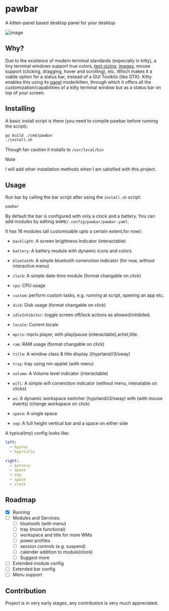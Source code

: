 # pawbar
A kitten-panel based desktop panel for your desktop

![image](https://github.com/user-attachments/assets/b8cdfd44-ca66-45df-a8eb-d8142d0e4ffb)

## Why?
Due to the existence of modern terminal standards (especially in kitty), a tiny terminal windows support true colors, [text-sizing](https://sw.kovidgoyal.net/kitty/text-sizing-protocol/), [images](https://sw.kovidgoyal.net/kitty/graphics-protocol/), mouse support (clicking, dragging, hover and scrolling), etc. Which makes it a viable option for a status bar, instead of a GUI Toolkits (like GTK). Kitty enables this using its [panel](https://sw.kovidgoyal.net/kitty/kittens/panel/) mode/kitten, through which it offers all the customization/capabilities of a kitty terminal window but as a status bar on top of your screen. 


## Installing
A basic install script is there (you need to compile pawbar before running the script): 
```sh
go build ./cmd/pawbar
./install.sh
```
Though fair caution it installs to `/usr/local/bin`

> [!NOTE]
> I will add other installation methods when I am satisfied with this project.
## Usage
Run bar by calling the bar script after using the `install.sh` script:
```sh
pawbar
```


By default the bar is configured with only a clock and a battery. You can add modules by editing `$HOME/.config/pawbar/pawbar.yaml`.

It has 16 modules (all customisable upto a certain extent,for now):
 - `backlight`: A screen brightness indicator (interactable)
 - `battery`: A battery module with dynamic icons and colors
 - `bluetooth`: A simple bluetooth conenction indicator (for now, without interactive menu)
 - `clock`: A simple date-time module (format changable on click)
 - `cpu`: CPU usage 
 - `custom`: perform custom tasks, e.g. running at script, opening an app etc.
 - `disk`: Disk usage (format changable on click)
 - `idleInhibitor`: toggle screen off/lock actions as allowed/inhibited.
 - `locale`: Current locale
 - `mpris`: mpris player, with play/pause (interactable),artist,title.
 - `ram`: RAM usage (format changable on click)
 - `title`: A window class & title display ((hyprland/i3/sway)
 - `tray`: tray using nm-applet (with menu)
 - `volume`: A Volume level indicator (interactable)
 - `wifi`: A simple wifi conenction indicator (without menu, interatable on clicks)
 - `ws`: A dynamic workspace switcher (hyprland/i3/sway) with (with mouse events) (change workspace on click)

 - `space`: A single space
 - `sep`: A full height vertical bar and a space on either side

A typical(my) config looks like:
```yaml
left:
  - hyprws
  - hyprtitle

right:
  - battery
  - space
  - sep
  - space
  - clock
```

## Roadmap
 - [x] Running
 - [ ] Modules and Services:
     - [ ] bluetooth (with menu)
     - [ ] tray (more functional)
     - [ ] workspace and title for more WMs
     - [ ] power profiles
     - [ ] session controls (e.g. suspend)
     - [ ] calender addition to module(clock)
     - [ ] Suggest more
 - [ ] Extended module config
 - [ ] Extended bar config
 - [ ] Menu support

## Contribution
Project is in very early stages, any contribution is very much appreciated. 
